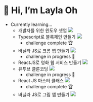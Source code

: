 # 👋 Hi, I’m Layla Oh 

- Currently learning...
  - 개발자를 위한 윈도우 셋업 ![](https://us-central1-progress-markdown.cloudfunctions.net/progress/100)
  - Typescript로 블록체인 만들기 ![](https://us-central1-progress-markdown.cloudfunctions.net/progress/100)
    - challenge complete 🏆
  - 바닐라 JS로 크롬 앱 만들기  ![](https://us-central1-progress-markdown.cloudfunctions.net/progress/100)
    - challenge in progress 👊
  - ReactJS로 영화 웹 서비스 만들기 ![](https://us-central1-progress-markdown.cloudfunctions.net/progress/61)
  - 유투브 클론코딩  ![](https://us-central1-progress-markdown.cloudfunctions.net/progress/50)
    - challenge in progress 👊
  - React JS 마스터 클래스 ![](https://us-central1-progress-markdown.cloudfunctions.net/progress/83)
    - challenge complete 🏆
  - 바닐라 JS로 그림 앱 만들기 ![](https://us-central1-progress-markdown.cloudfunctions.net/progress/50)
    


<!---
jenny7120/jenny7120 is a ✨ special ✨ repository because its `README.md` (this file) appears on your GitHub profile.
You can click the Preview link to take a look at your changes.
--->
